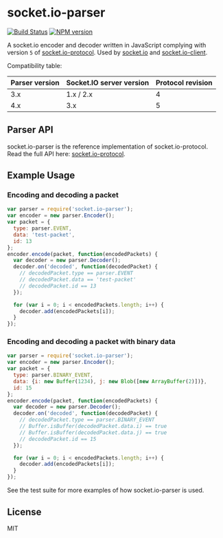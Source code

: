 
# socket.io-parser

[![Build Status](https://github.com/socketio/socket.io-parser/workflows/CI/badge.svg)](https://github.com/socketio/socket.io-parser/actions)
[![NPM version](https://badge.fury.io/js/socket.io-parser.svg)](http://badge.fury.io/js/socket.io-parser)

A socket.io encoder and decoder written in JavaScript complying with version `5`
of [socket.io-protocol](https://github.com/socketio/socket.io-protocol).
Used by [socket.io](https://github.com/automattic/socket.io) and
[socket.io-client](https://github.com/automattic/socket.io-client).

Compatibility table:

| Parser version | Socket.IO server version | Protocol revision |
|----------------| ------------------------ | ----------------- |
| 3.x            | 1.x / 2.x                | 4                 |
| 4.x            | 3.x                      | 5                 |


## Parser API

  socket.io-parser is the reference implementation of socket.io-protocol. Read
  the full API here:
  [socket.io-protocol](https://github.com/learnboost/socket.io-protocol).

## Example Usage

### Encoding and decoding a packet

```js
var parser = require('socket.io-parser');
var encoder = new parser.Encoder();
var packet = {
  type: parser.EVENT,
  data: 'test-packet',
  id: 13
};
encoder.encode(packet, function(encodedPackets) {
  var decoder = new parser.Decoder();
  decoder.on('decoded', function(decodedPacket) {
    // decodedPacket.type == parser.EVENT
    // decodedPacket.data == 'test-packet'
    // decodedPacket.id == 13
  });

  for (var i = 0; i < encodedPackets.length; i++) {
    decoder.add(encodedPackets[i]);
  }
});
```

### Encoding and decoding a packet with binary data

```js
var parser = require('socket.io-parser');
var encoder = new parser.Encoder();
var packet = {
  type: parser.BINARY_EVENT,
  data: {i: new Buffer(1234), j: new Blob([new ArrayBuffer(2)])},
  id: 15
};
encoder.encode(packet, function(encodedPackets) {
  var decoder = new parser.Decoder();
  decoder.on('decoded', function(decodedPacket) {
    // decodedPacket.type == parser.BINARY_EVENT
    // Buffer.isBuffer(decodedPacket.data.i) == true
    // Buffer.isBuffer(decodedPacket.data.j) == true
    // decodedPacket.id == 15
  });

  for (var i = 0; i < encodedPackets.length; i++) {
    decoder.add(encodedPackets[i]);
  }
});
```
See the test suite for more examples of how socket.io-parser is used.


## License

MIT

